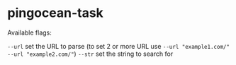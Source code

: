 # pingocean-task

Available flags:

```--url``` set the URL to parse (to set 2 or more URL use ```--url "example1.com/" --url "example2.com/"```)
```--str``` set the string to search for